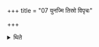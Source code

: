 +++
title = "07 युनज्मि तिस्रो विपृचः"

+++

<details><summary>थिते</summary>

युनज्मि तिस्रो विपृचः सूर्यस्य त इति स्रुचः सन्ना अभिमन्त्रयते ७
</details>
